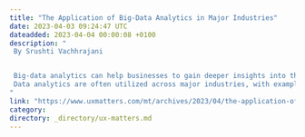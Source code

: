 ```yaml
---
title: "The Application of Big-Data Analytics in Major Industries"
date: 2023-04-03 09:24:47 UTC
dateadded: 2023-04-04 00:00:08 +0100
description: "
 By Srushti Vachhrajani 


 Big-data analytics can help businesses to gain deeper insights into their customers and market trends by employing advanced computing algorithms. Plus, big-data analytics can be instrumental in enabling companies to make informed decisions regarding business, customer, and operational processes and can help highlight patterns to improve the overall user experience. 
 Data analytics are often utilized across major industries, with examples in insurance, healthcare, education, and transportation. However, by selecting relevant data, even small businesses can use big-data analytics to increase sales and address customer needs, with market reports estimating that the global big-data market could reach $268.4 billion by 2026. Read More 
"
link: "https://www.uxmatters.com/mt/archives/2023/04/the-application-of-big-data-analytics-in-major-industries.php"
category:
directory: _directory/ux-matters.md
---
```

